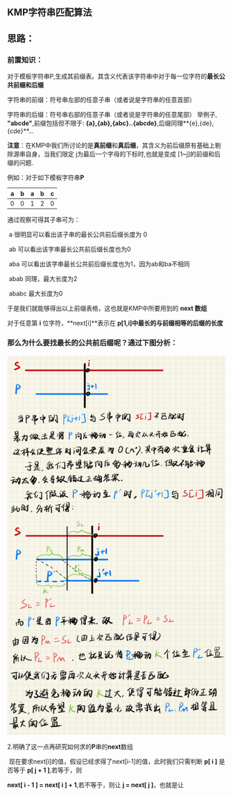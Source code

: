 ## KMP字符串匹配算法

## 思路：

### 前置知识：

对于模板字符串P,生成其前缀表。其含义代表该字符串中对于每一位字符的**最长公共前缀和后缀**

字符串的前缀：符号串左部的任意子串（或者说是字符串的任意首部）

字符串的后缀：符号串右部的任意子串（或者说是字符串的任意尾部）
 举例子, **"abcde"**,前缀包括但不限于: **{a},{ab},{abc}..{abcde}**,后缀同理**{e},{de},{cde}**...

**注意**：在KMP中我们所讨论的是**真前缀**和**真后缀**，其含义为前后缀原有基础上剔除源串自身，当我们限定 j为最后一个字母的下标时,也就是变成 [1~j]的前缀和后缀的问题.



例如：对于如下模板字符串**P**

|  a   |  b   |  a   |  b   |  c   |
| :--: | :--: | :--: | :--: | :--: |
|  0   |  0   |  1   |  2   |  0   |



通过观察可得其子串可为：

​	a						很明显可以看出该子串的最长公共前后缀长度为 0

​	ab					  可以看出该字串最长公共前后缀长度也为0

​	aba					可以看出该字串最长公共前后缀长度也为1，因为ab和ba不相同

​	abab                  同理，最大长度为2

​	ababc				 最大长度为0

于是我们就能够得出以上前缀表格，这也就是KMP中所要用到的 **next 数组**

对于任意第 **i** 位字符，**next[i]**表示在 **p[1,i]**中最长的**与前缀相等的后缀的长度**



### 那么为什么要找最长的公共前后缀呢？通过下图分析：

![](KMP.png)



2.明确了这一点再研究如何求的**P**串的**next**数组

​	现在要求next[i]的值，假设已经求得了next[i-1]的值，此时我们只需判断 **p[ i ]** 是否等于 **p[ j + 1 ]**,若等于，则

 **next[ i - 1 ] = next[ i ] + 1**,若不等于，则让 **j = next[ j ]**，也就是让